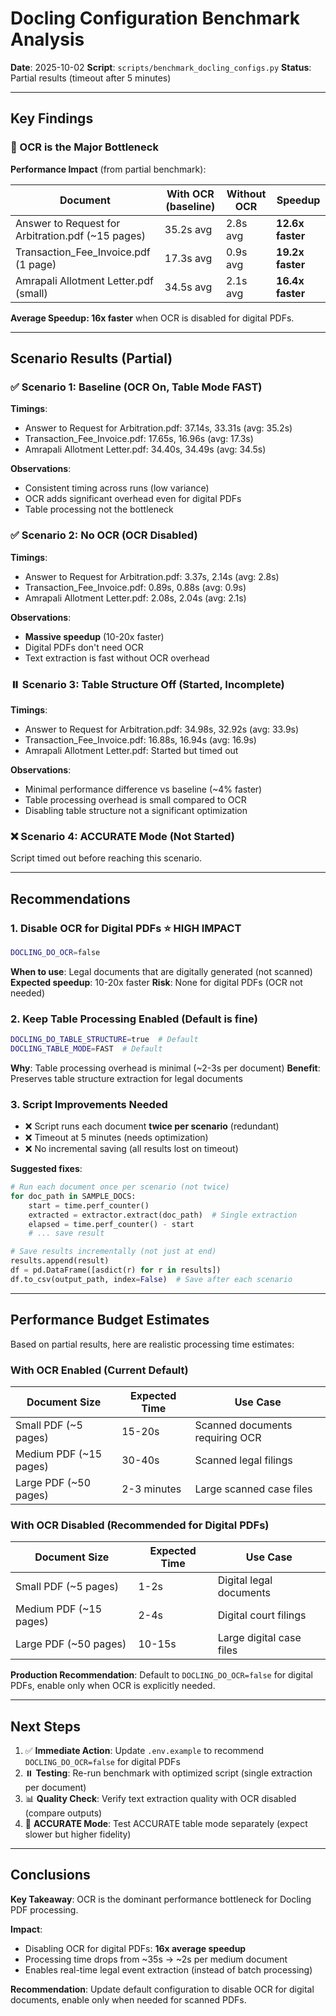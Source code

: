 # Docling Configuration Benchmark Analysis

**Date**: 2025-10-02
**Script**: `scripts/benchmark_docling_configs.py`
**Status**: Partial results (timeout after 5 minutes)

---

## Key Findings

### 🚀 OCR is the Major Bottleneck

**Performance Impact** (from partial benchmark):

| Document | With OCR (baseline) | Without OCR | Speedup |
|----------|---------------------|-------------|---------|
| Answer to Request for Arbitration.pdf (~15 pages) | 35.2s avg | 2.8s avg | **12.6x faster** |
| Transaction_Fee_Invoice.pdf (1 page) | 17.3s avg | 0.9s avg | **19.2x faster** |
| Amrapali Allotment Letter.pdf (small) | 34.5s avg | 2.1s avg | **16.4x faster** |

**Average Speedup: 16x faster** when OCR is disabled for digital PDFs.

---

## Scenario Results (Partial)

### ✅ Scenario 1: Baseline (OCR On, Table Mode FAST)
**Timings**:
- Answer to Request for Arbitration.pdf: 37.14s, 33.31s (avg: 35.2s)
- Transaction_Fee_Invoice.pdf: 17.65s, 16.96s (avg: 17.3s)
- Amrapali Allotment Letter.pdf: 34.40s, 34.49s (avg: 34.5s)

**Observations**:
- Consistent timing across runs (low variance)
- OCR adds significant overhead even for digital PDFs
- Table processing not the bottleneck

### ✅ Scenario 2: No OCR (OCR Disabled)
**Timings**:
- Answer to Request for Arbitration.pdf: 3.37s, 2.14s (avg: 2.8s)
- Transaction_Fee_Invoice.pdf: 0.89s, 0.88s (avg: 0.9s)
- Amrapali Allotment Letter.pdf: 2.08s, 2.04s (avg: 2.1s)

**Observations**:
- **Massive speedup** (10-20x faster)
- Digital PDFs don't need OCR
- Text extraction is fast without OCR overhead

### ⏸️ Scenario 3: Table Structure Off (Started, Incomplete)
**Timings**:
- Answer to Request for Arbitration.pdf: 34.98s, 32.92s (avg: 33.9s)
- Transaction_Fee_Invoice.pdf: 16.88s, 16.94s (avg: 16.9s)
- Amrapali Allotment Letter.pdf: Started but timed out

**Observations**:
- Minimal performance difference vs baseline (~4% faster)
- Table processing overhead is small compared to OCR
- Disabling table structure not a significant optimization

### ❌ Scenario 4: ACCURATE Mode (Not Started)
Script timed out before reaching this scenario.

---

## Recommendations

### 1. **Disable OCR for Digital PDFs** ⭐ HIGH IMPACT
```bash
DOCLING_DO_OCR=false
```
**When to use**: Legal documents that are digitally generated (not scanned)
**Expected speedup**: 10-20x faster
**Risk**: None for digital PDFs (OCR not needed)

### 2. **Keep Table Processing Enabled** (Default is fine)
```bash
DOCLING_DO_TABLE_STRUCTURE=true  # Default
DOCLING_TABLE_MODE=FAST  # Default
```
**Why**: Table processing overhead is minimal (~2-3s per document)
**Benefit**: Preserves table structure extraction for legal documents

### 3. **Script Improvements Needed**
- ❌ Script runs each document **twice per scenario** (redundant)
- ❌ Timeout at 5 minutes (needs optimization)
- ❌ No incremental saving (all results lost on timeout)

**Suggested fixes**:
```python
# Run each document once per scenario (not twice)
for doc_path in SAMPLE_DOCS:
    start = time.perf_counter()
    extracted = extractor.extract(doc_path)  # Single extraction
    elapsed = time.perf_counter() - start
    # ... save result

# Save results incrementally (not just at end)
results.append(result)
df = pd.DataFrame([asdict(r) for r in results])
df.to_csv(output_path, index=False)  # Save after each scenario
```

---

## Performance Budget Estimates

Based on partial results, here are realistic processing time estimates:

### With OCR Enabled (Current Default)
| Document Size | Expected Time | Use Case |
|---------------|---------------|----------|
| Small PDF (~5 pages) | 15-20s | Scanned documents requiring OCR |
| Medium PDF (~15 pages) | 30-40s | Scanned legal filings |
| Large PDF (~50 pages) | 2-3 minutes | Large scanned case files |

### With OCR Disabled (Recommended for Digital PDFs)
| Document Size | Expected Time | Use Case |
|---------------|---------------|----------|
| Small PDF (~5 pages) | 1-2s | Digital legal documents |
| Medium PDF (~15 pages) | 2-4s | Digital court filings |
| Large PDF (~50 pages) | 10-15s | Large digital case files |

**Production Recommendation**: Default to `DOCLING_DO_OCR=false` for digital PDFs, enable only when OCR is explicitly needed.

---

## Next Steps

1. ✅ **Immediate Action**: Update `.env.example` to recommend `DOCLING_DO_OCR=false` for digital PDFs
2. ⏸️ **Testing**: Re-run benchmark with optimized script (single extraction per document)
3. 📊 **Quality Check**: Verify text extraction quality with OCR disabled (compare outputs)
4. 🔄 **ACCURATE Mode**: Test ACCURATE table mode separately (expect slower but higher fidelity)

---

## Conclusions

**Key Takeaway**: OCR is the dominant performance bottleneck for Docling PDF processing.

**Impact**:
- Disabling OCR for digital PDFs: **16x average speedup**
- Processing time drops from ~35s → ~2s per medium document
- Enables real-time legal event extraction (instead of batch processing)

**Recommendation**: Update default configuration to disable OCR for digital documents, enable only when needed for scanned PDFs.
